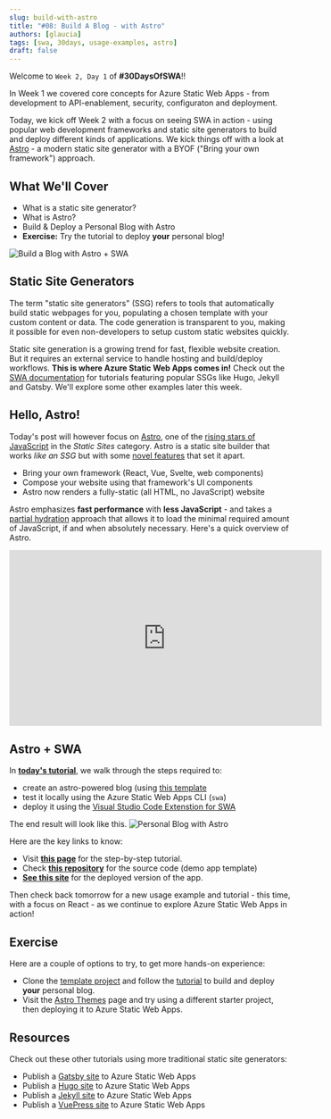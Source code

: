 ```yaml
---
slug: build-with-astro
title: "#08: Build A Blog - with Astro"
authors: [glaucia]
tags: [swa, 30days, usage-examples, astro]
draft: false
---
```


Welcome to `Week 2, Day 1` of **#30DaysOfSWA**!! 

In Week 1 we covered core concepts for Azure Static Web Apps - from development to API-enablement, security, configuraton and deployment.

Today, we kick off Week 2 with a focus on seeing SWA in action - using popular web development frameworks and static site generators to build and deploy different kinds of applications. We kick things off with a look at [Astro](https://astro.build) - a modern static site generator with a BYOF ("Bring your own framework") approach.


## What We'll Cover
 * What is a static site generator?
 * What is Astro?
 * Build & Deploy a Personal Blog with Astro
 * **Exercise:** Try the tutorial to deploy **your** personal blog!

![Build a Blog with Astro + SWA](../static/img/series/08-banner.png)

## Static Site Generators

The term "static site generators" (SSG) refers to tools that automatically build static webpages for you, populating a chosen template with your custom content or data. The code generation is transparent to you, making it possible for even non-developers to setup custom static websites quickly. 

Static site generation is a growing trend for fast, flexible website creation. But it requires an external service to handle hosting and build/deploy workflows. **This is where Azure Static Web Apps comes in!** Check out the [SWA documentation](https://docs.microsoft.com/en-us/azure/static-web-apps/publish-gatsby) for tutorials featuring popular SSGs like Hugo, Jekyll and Gatsby. We'll explore some other examples later this week.

## Hello, Astro!

Today's post will however focus on [Astro](https://astro.build/blog/introducing-astro), one of the [rising stars of JavaScript](https://risingstars.js.org/2021/en#section-ssg) in the _Static Sites_ category. Astro is a static site builder that works _like an SSG_ but with some [novel features](https://astro.build/blog/introducing-astro) that set it apart. 
 * Bring your own framework (React, Vue, Svelte, web components)
 * Compose your website using that framework's UI components
 * Astro now renders a fully-static (all HTML, no JavaScript) website

Astro emphasizes **fast performance** with **less JavaScript** - and takes a [partial hydration](https://www.patterns.dev/posts/progressive-hydration/) approach that allows it to load the minimal required amount of JavaScript, if and when absolutely necessary. Here's a quick overview of Astro.

<iframe  width="560" height="315" frameborder="0" allowfullscreen src="https://www.youtube.com/embed/dsTXcSeAZq8" title="YouTube video player" frameborder="0" allow="accelerometer; autoplay; clipboard-write; encrypted-media; gyroscope; picture-in-picture" ></iframe>


## Astro + SWA

In **[today's tutorial](https://dev.to/azure/building-applications-with-astro-build-azure-static-web-apps-cli-a20)**, we walk through the steps required to:
 * create an astro-powered blog (using [this template](https://github.com/glaucia86/astro-swa-demo)
 * test it locally using the Azure Static Web Apps CLI (`swa`)
 * deploy it using the [Visual Studio Code Extenstion for SWA](https://marketplace.visualstudio.com/items?itemName=ms-azuretools.vscode-azurestaticwebapps) 

The end result will look like this. 
![Personal Blog with Astro](../static/img/series/08-astro.jpeg)

Here are the key links to know:
 *  Visit **[this page](https://dev.to/azure/building-applications-with-astro-build-azure-static-web-apps-cli-a20)** for the step-by-step tutorial.
 * Check **[this repository](tttps://github.com/glaucia86/astro-swa-demo)** for the source code (demo app template)
 * **[See this site](https://yellow-grass-008f2c710.azurestaticapps.net/)** for the deployed version of the app.

Then check back tomorrow for a new usage example and tutorial - this time, with a focus on React - as we continue to explore Azure Static Web Apps in action!


## Exercise

Here are a couple of options to try, to get more hands-on experience:

* Clone the [template project](https://github.com/glaucia86/astro-swa-demo.git) and follow the [tutorial](https://dev.to/azure/building-applications-with-astro-build-azure-static-web-apps-cli-a20) to build and deploy **your** personal blog.
* Visit the [Astro Themes](https://astro.build/themes/) page and try using a different starter project, then deploying it to Azure Static Web Apps.


## Resources

Check out these other tutorials using more traditional static site generators:
 * Publish a [Gatsby site](https://docs.microsoft.com/en-us/azure/static-web-apps/publish-gatsby) to Azure Static Web Apps
 * Publish a [Hugo site](https://docs.microsoft.com/en-us/azure/static-web-apps/publish-hugo) to Azure Static Web Apps
 * Publish a [Jekyll site](https://docs.microsoft.com/en-us/azure/static-web-apps/publish-jekyll) to Azure Static Web Apps
 * Publish a [VuePress site](https://docs.microsoft.com/en-us/azure/static-web-apps/publish-vuepress) to Azure Static Web Apps